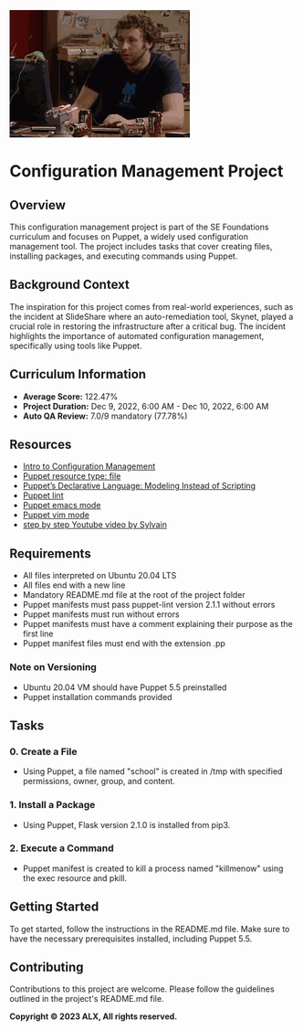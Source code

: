 ![SSH Logo](4i8il3B.gif)

# Configuration Management Project

## Overview

This configuration management project is part of the SE Foundations curriculum and focuses on Puppet, a widely used configuration management tool. The project includes tasks that cover creating files, installing packages, and executing commands using Puppet.

## Background Context

The inspiration for this project comes from real-world experiences, such as the incident at SlideShare where an auto-remediation tool, Skynet, played a crucial role in restoring the infrastructure after a critical bug. The incident highlights the importance of automated configuration management, specifically using tools like Puppet.

## Curriculum Information

- **Average Score:** 122.47%
- **Project Duration:** Dec 9, 2022, 6:00 AM - Dec 10, 2022, 6:00 AM
- **Auto QA Review:** 7.0/9 mandatory (77.78%)

## Resources

- [Intro to Configuration Management](https://www.digitalocean.com/community/tutorials/an-introduction-to-configuration-management)
- [Puppet resource type: file](https://www.puppet.com/docs/puppet/5.5/types/file.html)
- [Puppet’s Declarative Language: Modeling Instead of Scripting](https://www.puppet.com/blog)
- [Puppet lint](http://puppet-lint.com/)
- [Puppet emacs mode](https://github.com/voxpupuli/puppet-mode)
- [Puppet vim mode](https://github.com/rodjek/vim-puppet)
- [step by step Youtube video by Sylvain](https://www.youtube.com/watch?v=xmzbbe5bxrQ)

## Requirements

- All files interpreted on Ubuntu 20.04 LTS
- All files end with a new line
- Mandatory README.md file at the root of the project folder
- Puppet manifests must pass puppet-lint version 2.1.1 without errors
- Puppet manifests must run without errors
- Puppet manifests must have a comment explaining their purpose as the first line
- Puppet manifest files must end with the extension .pp

### Note on Versioning

- Ubuntu 20.04 VM should have Puppet 5.5 preinstalled
- Puppet installation commands provided

## Tasks

### 0. Create a File

- Using Puppet, a file named "school" is created in /tmp with specified permissions, owner, group, and content.

### 1. Install a Package

- Using Puppet, Flask version 2.1.0 is installed from pip3.

### 2. Execute a Command

- Puppet manifest is created to kill a process named "killmenow" using the exec resource and pkill.

## Getting Started

To get started, follow the instructions in the README.md file. Make sure to have the necessary prerequisites installed, including Puppet 5.5.

## Contributing

Contributions to this project are welcome. Please follow the guidelines outlined in the project's README.md file.

**Copyright © 2023 ALX, All rights reserved.**

